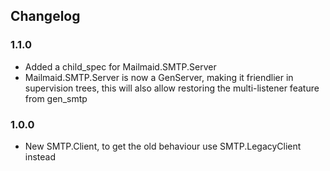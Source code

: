## Changelog

### 1.1.0

* Added a child_spec for Mailmaid.SMTP.Server
* Mailmaid.SMTP.Server is now a GenServer, making it friendlier in supervision trees, this will also allow restoring the multi-listener feature from gen_smtp

### 1.0.0

* New SMTP.Client, to get the old behaviour use SMTP.LegacyClient instead
